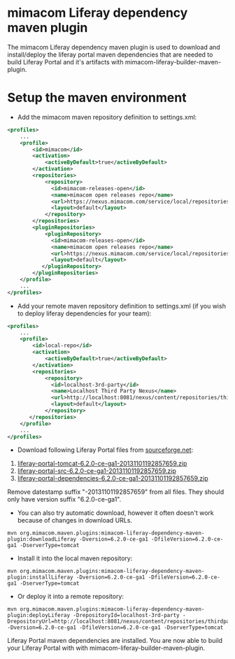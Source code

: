 # mimacom Liferay dependency maven plugin

The mimacom Liferay dependency maven plugin is used to download and install/deploy the liferay portal maven dependencies that are needed to build Liferay Portal and it's artifacts with mimacom-liferay-builder-maven-plugin.

# Setup the maven environment

* Add the mimacom maven repository definition to settings.xml:

```xml
<profiles>
    ...
    <profile>
        <id>mimacom</id>
        <activation>
            <activeByDefault>true</activeByDefault>
        </activation>
        <repositories>
            <repository>
              <id>mimacom-releases-open</id>
              <name>mimacom open releases repo</name>
              <url>https://nexus.mimacom.com/service/local/repositories/mimacom-releases-open/content</url>
              <layout>default</layout>
            </repository>
        </repositories>
        <pluginRepositories>
            <pluginRepository>
              <id>mimacom-releases-open</id>
              <name>mimacom open releases repo</name>
              <url>https://nexus.mimacom.com/service/local/repositories/mimacom-releases-open/content</url>
              <layout>default</layout>
           </pluginRepository>
        </pluginRepositories>
    </profile>
    ...
</profiles>
```

* Add your remote maven repository definition to settings.xml (if you wish to deploy liferay dependencies for your team):

```xml
<profiles>
    ...
    <profile>
        <id>local-repo</id>
        <activation>
            <activeByDefault>true</activeByDefault>
        </activation>
        <repositories>
            <repository>
              <id>localhost-3rd-party</id>
              <name>Localhost Third Party Nexus</name>
              <url>http://localhost:8081/nexus/content/repositories/thirdparty</url>
              <layout>default</layout>
            </repository>
       </repositories>
    </profile>
    ...
</profiles>
```

* Download following Liferay Portal files from [sourceforge.net](http://sourceforge.net/projects/lportal/files/Liferay%20Portal/6.2.0%20GA1/):

1. [liferay-portal-tomcat-6.2.0-ce-ga1-20131101192857659.zip](http://sourceforge.net/projects/lportal/files/Liferay%20Portal/6.2.0%20GA1/liferay-portal-tomcat-6.2.0-ce-ga1-20131101192857659.zip/download)
2. [liferay-portal-src-6.2.0-ce-ga1-20131101192857659.zip](http://sourceforge.net/projects/lportal/files/Liferay%20Portal/6.2.0%20GA1/liferay-portal-src-6.2.0-ce-ga1-20131101192857659.zip/download)
3. [liferay-portal-dependencies-6.2.0-ce-ga1-20131101192857659.zip](http://sourceforge.net/projects/lportal/files/Liferay%20Portal/6.2.0%20GA1/liferay-portal-dependencies-6.2.0-ce-ga1-20131101192857659.zip/download)

Remove datestamp suffix "-20131101192857659" from all files. They should only have version suffix "6.2.0-ce-ga1".

* You can also try automatic download, however it often doesn't work because of changes in download URLs.

```
mvn org.mimacom.maven.plugins:mimacom-liferay-dependency-maven-plugin:downloadLiferay -Dversion=6.2.0-ce-ga1 -DfileVersion=6.2.0-ce-ga1 -DserverType=tomcat
```

* Install it into the local maven repository:

```
mvn org.mimacom.maven.plugins:mimacom-liferay-dependency-maven-plugin:installLiferay -Dversion=6.2.0-ce-ga1 -DfileVersion=6.2.0-ce-ga1 -DserverType=tomcat
```

* Or deploy it into a remote repository:

```
mvn org.mimacom.maven.plugins:mimacom-liferay-dependency-maven-plugin:deployLiferay -DrepositoryId=localhost-3rd-party -DrepositoryUrl=http://localhost:8081/nexus/content/repositories/thirdparty -Dversion=6.2.0-ce-ga1 -DfileVersion=6.2.0-ce-ga1 -DserverType=tomcat
```

Liferay Portal maven dependencies are installed. You are now able to build your Liferay Portal with with mimacom-liferay-builder-maven-plugin.